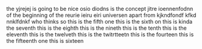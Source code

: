 the yjrejej is going to be nice
osio diodns is the concept 
jitre ioennenfodnn of the beginning of the 
reurie ieiru eiri universen apart from 
kjkndfondf kfkd nnklfdnkf who thinks 
so this is the fifth one
this is the sixth on
this is kinda the seventh
this is the eighth
this is the nineth
this is the tenth
this is the eleventh 
this is the twelveth
this is the twitrtteetn
this is the fourteen
this is the fifteenth one
this is sixteen
